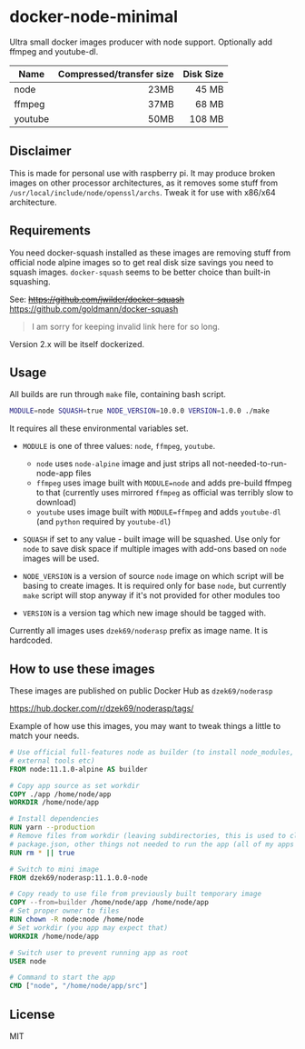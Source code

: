 # docker-node-minimal

Ultra small docker images producer with node support. Optionally add ffmpeg and youtube-dl.

| Name | Compressed/transfer size | Disk Size |
|------|--------------------------:|----------:|
| node | 23MB | 45 MB |
| ffmpeg | 37MB | 68 MB |
| youtube | 50MB | 108 MB |

## Disclaimer

This is made for personal use with raspberry pi. It may produce broken images on other processor architectures, as it
removes some stuff from `/usr/local/include/node/openssl/archs`. Tweak it for use with x86/x64 architecture.

## Requirements

You need docker-squash installed as these images are removing stuff from official node alpine images so to get real
disk size savings you need to squash images. `docker-squash` seems to be better choice than built-in squashing.

See: ~~https://github.com/jwilder/docker-squash~~
https://github.com/goldmann/docker-squash

> I am sorry for keeping invalid link here for so long.

Version 2.x will be itself dockerized.

## Usage

All builds are run through `make` file, containing bash script.

```bash
MODULE=node SQUASH=true NODE_VERSION=10.0.0 VERSION=1.0.0 ./make
```

It requires all these environmental variables set.

- `MODULE` is one of three values: `node`, `ffmpeg`, `youtube`.
    - `node` uses `node-alpine` image and just strips all not-needed-to-run-node-app files
    - `ffmpeg` uses image built with `MODULE=node` and adds pre-build ffmpeg to that (currently uses mirrored `ffmpeg`
       as official was terribly slow to download)
    - `youtube` uses image built with `MODULE=ffmpeg` and adds `youtube-dl` (and `python` required by `youtube-dl`)

- `SQUASH` if set to any value - built image will be squashed. Use only for `node` to save disk space if multiple
images with add-ons based on `node` images will be used.

- `NODE_VERSION` is a version of source `node` image on which script will be basing to create images. It is required
only for base `node`, but currently `make` script will stop anyway if it's not provided for other modules too

- `VERSION` is a version tag which new image should be tagged with.

Currently all images uses `dzek69/noderasp` prefix as image name. It is hardcoded.

## How to use these images

These images are published on public Docker Hub as `dzek69/noderasp`

https://hub.docker.com/r/dzek69/noderasp/tags/

Example of how use this images, you may want to tweak things a little to match your needs.

```Dockerfile
# Use official full-features node as builder (to install node_modules, cleanup sources from unneeded stuff using
# external tools etc)
FROM node:11.1.0-alpine AS builder

# Copy app source as set workdir
COPY ./app /home/node/app
WORKDIR /home/node/app

# Install dependencies
RUN yarn --production
# Remove files from workdir (leaving subdirectories, this is used to clean all config files like .eslintrc, .gitignore,
# package.json, other things not needed to run the app (all of my apps are always in `src` directory)
RUN rm * || true

# Switch to mini image
FROM dzek69/noderasp:11.1.0.0-node

# Copy ready to use file from previously built temporary image
COPY --from=builder /home/node/app /home/node/app
# Set proper owner to files
RUN chown -R node:node /home/node
# Set workdir (you app may expect that)
WORKDIR /home/node/app

# Switch user to prevent running app as root
USER node

# Command to start the app
CMD ["node", "/home/node/app/src"]
```

## License

MIT